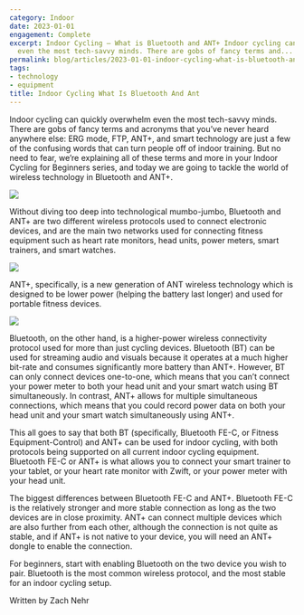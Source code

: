 ```yaml
---
category: Indoor
date: 2023-01-01
engagement: Complete
excerpt: Indoor Cycling — What is Bluetooth and ANT+ Indoor cycling can quickly overwhelm
  even the most tech-savvy minds. There are gobs of fancy terms and...
permalink: blog/articles/2023-01-01-indoor-cycling-what-is-bluetooth-and-ant-3e971e2bfcfb
tags:
- technology
- equipment
title: Indoor Cycling What Is Bluetooth And Ant
---
```

Indoor cycling can quickly overwhelm even the most tech-savvy minds. There are gobs of fancy terms and acronyms that you’ve never heard anywhere else: ERG mode, FTP, ANT+, and smart technology are just a few of the confusing words that can turn people off of indoor training. But no need to fear, we’re explaining all of these terms and more in your Indoor Cycling for Beginners series, and today we are going to tackle the world of wireless technology in Bluetooth and ANT+.

![](https://shared-web.s3.amazonaws.com/blog/images/2024-03-1bkTlJ12OP_3P5ArLXTVOHw.png)

Without diving too deep into technological mumbo-jumbo, Bluetooth and ANT+ are two different wireless protocols used to connect electronic devices, and are the main two networks used for connecting fitness equipment such as heart rate monitors, head units, power meters, smart trainers, and smart watches.

![](https://shared-web.s3.amazonaws.com/blog/images/2024-03-1peGygwAu6dHbdvi2jMXc6w.png)

ANT+, specifically, is a new generation of ANT wireless technology which is designed to be lower power (helping the battery last longer) and used for portable fitness devices.

![](https://shared-web.s3.amazonaws.com/blog/images/2024-03-1TiWbN2U-ajKksC969mHuvw.jpg)

Bluetooth, on the other hand, is a higher-power wireless connectivity protocol used for more than just cycling devices. Bluetooth (BT) can be used for streaming audio and visuals because it operates at a much higher bit-rate and consumes significantly more battery than ANT+. However, BT can only connect devices one-to-one, which means that you can’t connect your power meter to both your head unit and your smart watch using BT simultaneously. In contrast, ANT+ allows for multiple simultaneous connections, which means that you could record power data on both your head unit and your smart watch simultaneously using ANT+.

This all goes to say that both BT (specifically, Bluetooth FE-C, or Fitness Equipment-Control) and ANT+ can be used for indoor cycling, with both protocols being supported on all current indoor cycling equipment. Bluetooth FE-C or ANT+ is what allows you to connect your smart trainer to your tablet, or your heart rate monitor with Zwift, or your power meter with your head unit.

The biggest differences between Bluetooth FE-C and ANT+. Bluetooth FE-C is the relatively stronger and more stable connection as long as the two devices are in close proximity. ANT+ can connect multiple devices which are also further from each other, although the connection is not quite as stable, and if ANT+ is not native to your device, you will need an ANT+ dongle to enable the connection.

For beginners, start with enabling Bluetooth on the two device you wish to pair. Bluetooth is the most common wireless protocol, and the most stable for an indoor cycling setup.

Written by Zach Nehr
